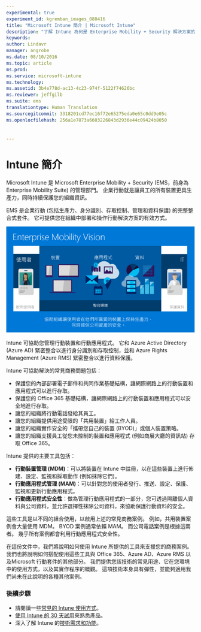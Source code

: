 ```yaml
---
experimental: true
experiment_id: kgremban_images_080416
title: "Microsoft Intune 簡介 | Microsoft Intune"
description: "了解 Intune 為何是 Enterprise Mobility + Security 解決方案的行動裝置管理元件。"
keywords: 
author: Lindavr
manager: angrobe
ms.date: 08/10/2016
ms.topic: article
ms.prod: 
ms.service: microsoft-intune
ms.technology: 
ms.assetid: 3b4e778d-ac13-4c23-974f-5122f74626bc
ms.reviewer: jeffgilb
ms.suite: ems
translationtype: Human Translation
ms.sourcegitcommit: 3318201cd77ec16f72e65275eda0e65c0dd9e05c
ms.openlocfilehash: 256a1e7873a6603226843d2936e44c09424b8050


---
```


# Intune 簡介
Microsoft Intune 是 Microsoft Enterprise Mobility + Security (EMS，前身為 Enterprise Mobility Suite) 的管理部門。 企業行動就是讓員工的所有裝置更具生產力，同時持續保護您的組織資訊。  

EMS 是企業行動 (包括生產力、身分識別、存取控制、管理和資料保護) 的完整整合式套件。 它可提供您在組織中部署和操作行動解決方案的有效方式。  

![企業行動願景的影像](..\media\em-vision.png)

Intune 可協助您管理行動裝置和行動應用程式。 它和 Azure Active Directory (Azure AD) 緊密整合以進行身分識別和存取控制，並和 Azure Rights Management (Azure RMS) 緊密整合以進行資料保護。  

Intune 可協助解決的常見商務問題包括︰

* 保護您的內部部署電子郵件和共同作業基礎結構，讓網際網路上的行動裝置和應用程式可以進行存取。
* 保護您的 Office 365 基礎結構，讓網際網路上的行動裝置和應用程式可以安全地進行存取。
* 讓您的組織將行動電話發給其員工。
* 讓您的組織提供用途受限的「共用裝置」給工作人員。
* 讓您的組織實作安全的「攜帶您自己的裝置 (BYOD)」或個人裝置策略。
* 讓您的組織支援員工從您未控制的裝置和應用程式 (例如商展大廳的資訊站) 存取 Office 365。

Intune 提供的主要工具包括︰
* **行動裝置管理 (MDM)**：可以將裝置在 Intune 中註冊，以在這些裝置上進行佈建、設定、監視和採取動作 (例如抹除它們)。
* **行動應用程式管理 (MAM)**：可以針對您的使用者發行、推送、設定、保護、監視和更新行動應用程式。
* **行動應用程式安全性**︰做為管理行動應用程式的一部分，您可透過隔離個人資料與公司資料，並允許選擇性抹除公司資料，來協助保護行動資料的安全。

這些工具是以不同的組合使用，以啟用上述的常見商務案例。 例如，共用裝置案例會大量使用 MDM。 BYOD 案例通常依賴 MAM。 而公司電話案例是根據這兩者。 幾乎所有案例都會利用行動應用程式安全性。

在這份文件中，我們將說明如何使用 Intune 所提供的工具來支援您的商務案例。  我們也將說明如何搭配使用這些工具與 Office 365、Azure AD、Azure RMS 以及Microsoft 行動套件的其他部分。 我們提供您該技術的常見用途、它在您環境中的使用方式，以及其實作程序的概觀。 這項技術本身具有彈性，並能夠適用我們尚未在此說明的各種其他案例。

### 後續步驟
* 請閱讀一些[常見的 Intune 使用方式](common-ways-to-use-intune.md)。
* [使用 Intune 的 30 天試用](get-started-with-a-30-day-trial-of-microsoft-intune.md)來熟悉產品。
* 深入了解 Intune 的[技術需求和功能](/intune/get-started/what-to-know-before-you-start-microsoft-intune)。



<!--HONumber=Oct16_HO2-->


